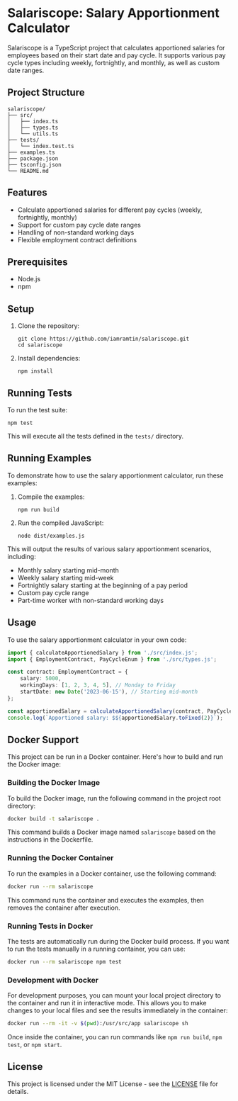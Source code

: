 # Salariscope: Salary Apportionment Calculator

Salariscope is a TypeScript project that calculates apportioned salaries for employees based on their start date and pay cycle. It supports various pay cycle types including weekly, fortnightly, and monthly, as well as custom date ranges.

## Project Structure

```
salariscope/
├── src/
│   ├── index.ts
│   ├── types.ts
│   └── utils.ts
├── tests/
│   └── index.test.ts
├── examples.ts
├── package.json
├── tsconfig.json
└── README.md
```

## Features

- Calculate apportioned salaries for different pay cycles (weekly, fortnightly, monthly)
- Support for custom pay cycle date ranges
- Handling of non-standard working days
- Flexible employment contract definitions

## Prerequisites

- Node.js
- npm

## Setup

1. Clone the repository:
   ```
   git clone https://github.com/iamramtin/salariscope.git
   cd salariscope
   ```

2. Install dependencies:
   ```
   npm install
   ```

## Running Tests

To run the test suite:

```
npm test
```

This will execute all the tests defined in the `tests/` directory.

## Running Examples

To demonstrate how to use the salary apportionment calculator, run these examples:

1. Compile the examples:
   ```
   npm run build
   ```

2. Run the compiled JavaScript:
   ```
   node dist/examples.js
   ```

This will output the results of various salary apportionment scenarios, including:
- Monthly salary starting mid-month
- Weekly salary starting mid-week
- Fortnightly salary starting at the beginning of a pay period
- Custom pay cycle range
- Part-time worker with non-standard working days

## Usage

To use the salary apportionment calculator in your own code:

```typescript
import { calculateApportionedSalary } from './src/index.js';
import { EmploymentContract, PayCycleEnum } from './src/types.js';

const contract: EmploymentContract = {
    salary: 5000,
    workingDays: [1, 2, 3, 4, 5], // Monday to Friday
    startDate: new Date('2023-06-15'), // Starting mid-month
};

const apportionedSalary = calculateApportionedSalary(contract, PayCycleEnum.MONTHLY);
console.log(`Apportioned salary: $${apportionedSalary.toFixed(2)}`);
```

## Docker Support

This project can be run in a Docker container. Here's how to build and run the Docker image:

### Building the Docker Image

To build the Docker image, run the following command in the project root directory:

```bash
docker build -t salariscope .
```

This command builds a Docker image named `salariscope` based on the instructions in the Dockerfile.

### Running the Docker Container

To run the examples in a Docker container, use the following command:

```bash
docker run --rm salariscope
```

This command runs the container and executes the examples, then removes the container after execution.

### Running Tests in Docker

The tests are automatically run during the Docker build process. If you want to run the tests manually in a running container, you can use:

```bash
docker run --rm salariscope npm test
```

### Development with Docker

For development purposes, you can mount your local project directory to the container and run it in interactive mode. This allows you to make changes to your local files and see the results immediately in the container:

```bash
docker run --rm -it -v $(pwd):/usr/src/app salariscope sh
```

Once inside the container, you can run commands like `npm run build`, `npm test`, or `npm start`.

## License

This project is licensed under the MIT License - see the [LICENSE](LICENSE.txt) file for details.